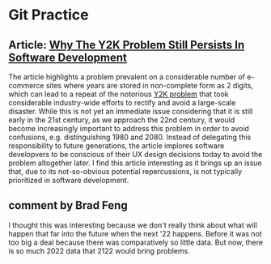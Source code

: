 # Git Practice
## Article: [Why The Y2K Problem Still Persists In Software Development](https://www.forbes.com/sites/forbestechcouncil/2022/01/11/why-the-y2k-problem-still-persists-in-software-development/?sh=1ab14d27ff7d)

The article highlights a problem prevalent on a considerable number of e-commerce sites where years are stored in non-complete form as 2 digits, which can lead to a repeat of the notorious [Y2K problem](https://en.wikipedia.org/wiki/Year_2000_problem) that took considerable industry-wide efforts to rectify and avoid a large-scale disaster. While this is not yet an immediate issue considering that it is still early in the 21st century, as we approach the 22nd century, it would become increasingly important to address this problem in order to avoid confusions, e.g. distinguishing 1980 and 2080. Instead of delegating this responsibility to future generations, the article implores software developvers to be conscious of their UX design decisions today to avoid the problem altogether later. I find this article interesting as it brings up an issue that, due to its not-so-obvious potential repercussions, is not typically prioritized in software development.

## comment by Brad Feng

I thought this was interesting because we don't really think about what will happen that far into the future when the next '22 happens. Before it was not too big a deal because there was comparatively so little data. But now, there is so much 2022 data that 2122 would bring problems.